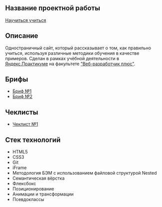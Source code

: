 ## Название проектной работы
[Научиться учиться](https://kulembetov.github.io/how-to-learn-plus)

## Описание
Одностраничный сайт, который рассказывает о том, как правильно учиться, используя различные методики обучения в качестве примеров. Сделан в рамках учёбной деятельности в [Яндекс.Практикуме](https://practicum.yandex.ru/) на факультете ["Веб-разработчик плюс"](https://practicum.yandex.ru/web-plus/).

## Брифы
* [Бриф №1](https://code.s3.yandex.net/web-plus/project-1/sprint-1-brief.pdf)
* [Бриф №2](https://code.s3.yandex.net/web-plus/project-1/sprint-2-brief.pdf)

## Чеклисты
* [Чеклист №1](https://code.s3.yandex.net/web-developer/checklists-pdf/web-plus/checklist-1.pdf)

## Стек технологий
* HTML5
* CSS3
* Git
* iFrame
* Методология БЭМ с использованием файловой структурой Nested
* Семантическая вёрстка
* Флексбокс
* Позиционирование
* Анимации и трансформации
* Псевдоклассы
